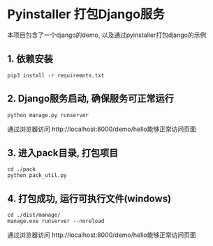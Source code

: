 # Pyinstaller 打包Django服务

本项目包含了一个django的demo, 以及通过pyinstaller打包django的示例

## 1. 依赖安装
```shell script
pip3 install -r requiremnts.txt
```

## 2. Django服务启动, 确保服务可正常运行
```shell script
python manage.py runserver
```
通过浏览器访问 http://localhost:8000/demo/hello能够正常访问页面

## 3. 进入pack目录, 打包项目
```shell script
cd ./pack
python pack_util.py
```

## 4. 打包成功, 运行可执行文件(windows)
```shell script
cd ./dist/manage/
manage.exe runserver --noreload 
```
通过浏览器访问 http://localhost:8000/demo/hello能够正常访问页面
